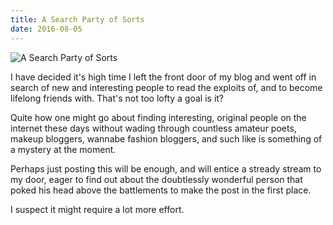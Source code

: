 ```yaml
---
title: A Search Party of Sorts
date: 2016-08-05
---
```


![A Search Party of Sorts](https://source.unsplash.com/l7dbl-sUg3k/1600x900)

I have decided it's high time I left the front door of my blog and went off in search of new and interesting people to read the exploits of, and to become lifelong friends with. That's not too lofty a goal is it?

Quite how one might go about finding interesting, original people on the internet these days without wading through countless amateur poets, makeup bloggers, wannabe fashion bloggers, and such like is something of a mystery at the moment.

Perhaps just posting this will be enough, and will entice a stready stream to my door, eager to find out about the doubtlessly wonderful person that poked his head above the battlements to make the post in the first place.

I suspect it might require a lot more effort.
